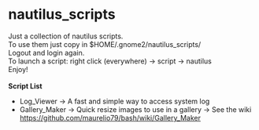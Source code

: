 nautilus_scripts
================

Just a collection of nautilus scripts.<br />
To use them just copy in $HOME/.gnome2/nautilus_scripts/<br />
Logout and login again.<br />
To launch a script: right click (everywhere) -> script -> nautilus<br />
Enjoy!<br /><br />
<b>Script List</b><br />
- Log_Viewer -> A fast and simple way to access system log
- Gallery_Maker -> Quick resize images to use in a gallery -> See the wiki https://github.com/maurelio79/bash/wiki/Gallery_Maker

